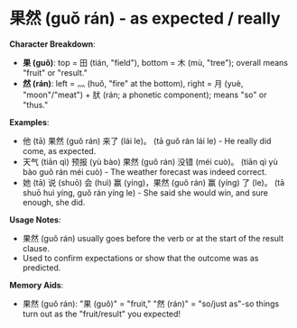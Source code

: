 # **果然 (guǒ rán) - as expected / really**

**Character Breakdown**:  
- **果 (guǒ)**: top = 田 (tián, "field"), bottom = 木 (mù, "tree"); overall means "fruit" or "result."  
- **然 (rán)**: left = 灬 (huǒ, "fire" at the bottom), right = 月 (yuè, "moon"/"meat") + 肰 (rán; a phonetic component); means "so" or "thus."

**Examples**:  
- 他 (tā) 果然 (guǒ rán) 来了 (lái le)。 (tā guǒ rán lái le) - He really did come, as expected.  
- 天气 (tiān qì) 预报 (yù bào) 果然 (guǒ rán) 没错 (méi cuò)。 (tiān qì yù bào guǒ rán méi cuò) - The weather forecast was indeed correct.  
- 她 (tā) 说 (shuō) 会 (huì) 赢 (yíng)，果然 (guǒ rán) 赢 (yíng) 了 (le)。 (tā shuō huì yíng, guǒ rán yíng le) - She said she would win, and sure enough, she did.

**Usage Notes**:  
- 果然 (guǒ rán) usually goes before the verb or at the start of the result clause.  
- Used to confirm expectations or show that the outcome was as predicted.

**Memory Aids**:  
- 果然 (guǒ rán): "果 (guǒ)" = "fruit," "然 (rán)" = "so/just as"-so things turn out as the "fruit/result" you expected!